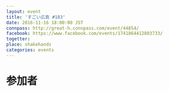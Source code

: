 ```yaml
---
layout: event
title: 'すごい広島 #183'
date: 2016-11-16 18:00:00 JST
connpass: http://great-h.connpass.com/event/44854/
facebook: https://www.facebook.com/events/1741864412803733/
togetter: 
place: shakehands
categories: events
---
```


# 参加者

